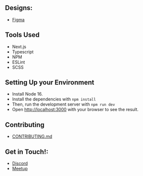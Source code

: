 
## Designs: 
- [Figma](https://www.figma.com/file/Dz0zK03VUz06YvQ0NNbzFI/Open-SGF-Wireframes?node-id=0%3A1)

## Tools Used
- Next.js
- Typescript
- NPM
- ESLint
- SCSS

## Setting Up your Environment
- Install Node 16.
- Install the dependencies with `npm install`
- Then, run the development server with `npm run dev`
- Open [http://localhost:3000](http://localhost:3000) with your browser to see the result.

## Contributing
- [CONTRIBUTING.md](CONTRIBUTING.md)

## Get in Touch!:
- [Discord](https://discord.gg/jFD8dZP)
- [Meetup](https://www.meetup.com/open-sgf)
